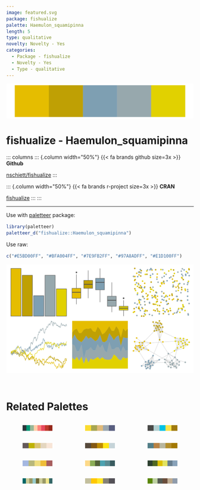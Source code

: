 ```yaml
---
image: featured.svg
package: fishualize
palette: Haemulon_squamipinna
length: 5
type: qualitative
novelty: Novelty - Yes
categories:
  - Package - fishualize
  - Novelty - Yes
  - Type - qualitative
---
```


![](featured.svg)

# fishualize - Haemulon_squamipinna 

::: columns
::: {.column width="50%"}
{{< fa brands github size=3x >}}
**Github**

[nschiett/fishualize](https://github.com/nschiett/fishualize)
:::

::: {.column width="50%"}
{{< fa brands r-project size=3x >}}
**CRAN**

[fishualize](https://CRAN.R-project.org/package=fishualize)
:::
:::

<hr> 

Use with [paletteer](https://emilhvitfeldt.github.io/paletteer/) package:

```r
library(paletteer)
paletteer_d("fishualize::Haemulon_squamipinna")
```

Use raw:

```r
c("#E5BD00FF", "#BFA004FF", "#7E9FB2FF", "#97A8ADFF", "#E1D100FF")
``` 

![](examples.png) 

<br>

# Related Palettes

<div class="list" style="display: grid; grid-template-columns: auto auto auto;"> <figure class="figure">
<a href="../../awtools/a_palette/"> <img src="../../awtools/a_palette/featured.svg" style="width: 100%;" class="figure-img"></a>
</figure> <figure class="figure">
<a href="../../lisa/VincentvanGogh_1/"> <img src="../../lisa/VincentvanGogh_1/featured.svg" style="width: 100%;" class="figure-img"></a>
</figure> <figure class="figure">
<a href="../../fishualize/Valenciennea_strigata/"> <img src="../../fishualize/Valenciennea_strigata/featured.svg" style="width: 100%;" class="figure-img"></a>
</figure> <figure class="figure">
<a href="../../fishualize/Chaetodon_sedentarius/"> <img src="../../fishualize/Chaetodon_sedentarius/featured.svg" style="width: 100%;" class="figure-img"></a>
</figure> <figure class="figure">
<a href="../../fishualize/Hemitaurichthys_polylepis/"> <img src="../../fishualize/Hemitaurichthys_polylepis/featured.svg" style="width: 100%;" class="figure-img"></a>
</figure> <figure class="figure">
<a href="../../fishualize/Acanthisthius_brasilianus/"> <img src="../../fishualize/Acanthisthius_brasilianus/featured.svg" style="width: 100%;" class="figure-img"></a>
</figure> <figure class="figure">
<a href="../../lisa/RobertDelaunay_1/"> <img src="../../lisa/RobertDelaunay_1/featured.svg" style="width: 100%;" class="figure-img"></a>
</figure> <figure class="figure">
<a href="../../calecopal/sierra2/"> <img src="../../calecopal/sierra2/featured.svg" style="width: 100%;" class="figure-img"></a>
</figure> <figure class="figure">
<a href="../../PNWColors/Cascades/"> <img src="../../PNWColors/Cascades/featured.svg" style="width: 100%;" class="figure-img"></a>
</figure> <figure class="figure">
<a href="../../ggprism/quiet2/"> <img src="../../ggprism/quiet2/featured.svg" style="width: 100%;" class="figure-img"></a>
</figure> <figure class="figure">
<a href="../../fishualize/Myrichthys_ocellatus/"> <img src="../../fishualize/Myrichthys_ocellatus/featured.svg" style="width: 100%;" class="figure-img"></a>
</figure> <figure class="figure">
<a href="../../calecopal/seagrass/"> <img src="../../calecopal/seagrass/featured.svg" style="width: 100%;" class="figure-img"></a>
</figure> 
</div>

